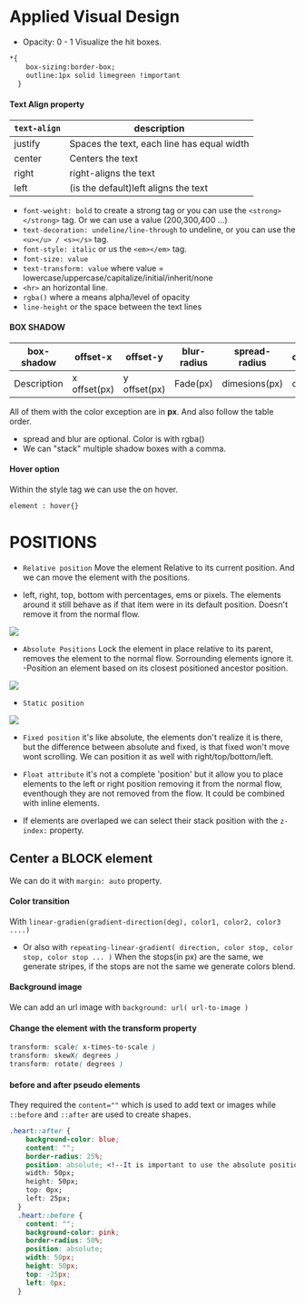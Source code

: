 # Applied Visual Design

- Opacity: 0 - 1
Visualize the hit boxes.
```html
*{
    box-sizing:border-box;
    outline:1px solid limegreen !important
  }
```

#### Text Align property

|`text-align`| description|
|---|---|
|justify|Spaces the text, each line has equal width|
|center|Centers the text|
|right|right-aligns the text|
|left|(is the default)left aligns the text|

- `font-weight: bold` to create a strong tag or you can use the `<strong></strong>` tag. Or we can use a value (200,300,400 ...)
- `text-decoration: undeline/line-through` to undeline, or you can use the `<u></u> / <s></s>` tag.
- `font-style: italic` or us the `<em></em>` tag.
- `font-size: value`
- `text-transform: value` where value = lowercase/uppercase/capitalize/initial/inherit/none
- `<hr>` an horizontal line.
- `rgba()` where a means  alpha/level of opacity
- `line-height` or the space between the text lines

#### BOX SHADOW

|box-shadow|offset-x|offset-y|blur-radius|spread-radius|color|
|---|---|---|---|---|---| 
|Description|x offset(px)|y offset(px)|Fade(px)|dimesions(px)|color|

All of them with the color exception are in **px**.
 And also follow the table order.
- spread and blur are optional. Color is with rgba()
- We can "stack" multiple shadow boxes with a comma. 

#### Hover option
Within the style tag we can use the on hover.
```html 
element : hover{}
```

# POSITIONS
- `Relative position`
Move the element Relative to its current position. And we can move the element with the positions.
 * left, right, top, bottom with percentages, ems or pixels.
The elements around it still behave as if that item were in its default position. Doesn't remove it from the normal flow.

<img src="https://miro.medium.com/max/910/1*3N2ousp3yth9ovHA8TpDZw.png">

- `Absolute Positions`
Lock the element in place relative to its parent, removes the element to the normal flow. Sorrounding elements ignore it.
 -Position an element based on its closest positioned ancestor position.

<img src="https://miro.medium.com/max/686/1*XDqGjAEa_sNL1OlPQhEb7A.png">

- `Static position`

<img src="https://miro.medium.com/max/858/1*iVt-tUfGKHZyEkspuu7LlQ.png">

- `Fixed position` it's like absolute, the elements don't realize it is there, but the difference between absolute and fixed, is that fixed won't move wont scrolling. We can position it as well with right/top/bottom/left.

- `Float attribute` it's not a complete 'position' but it allow you to place elements to the left or right position removing it from the normal flow, eventhough they are not removed from the flow. It could be combined with inline elements.

* If elements are overlaped we can select their stack position with the `z-index:` property.

## Center a BLOCK element

We can do it with `margin: auto` property.

#### Color transition

With `linear-gradien(gradient-direction(deg), color1, color2, color3 ....)`
- Or also with `repeating-linear-gradient( direction, color stop, color stop, color stop ... )`
When the stops(in px) are the same, we generate stripes, if the stops are not the same we generate colors blend.

#### Background image
We can add an url image with `background: url( url-to-image )`

#### Change the element with the transform property
```css
transform: scale( x-times-to-scale )
transform: skewX( degrees )
transform: rotate( degrees )
```
#### before and after pseudo elements
They required the `content=""` which is used to add text or images while `::before` and `::after` are used to create shapes.
```css
.heart::after {
    background-color: blue;
    content: "";
    border-radius: 25%;
    position: absolute; <!--It is important to use the absolute position-->
    width: 50px;
    height: 50px;
    top: 0px;
    left: 25px;
  }
  .heart::before {
    content: "";
    background-color: pink;
    border-radius: 50%;
    position: absolute;
    width: 50px;
    height: 50px;
    top: -25px;
    left: 0px;
  }
```
